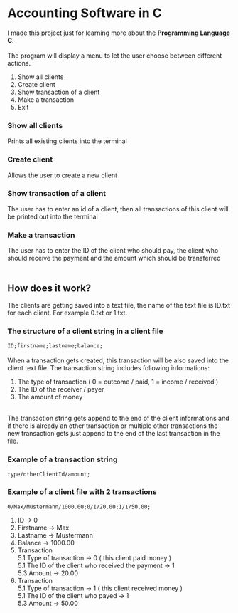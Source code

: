 # Accounting Software in C

I made this project just for learning more about the **Programming Language C**.
<br><br>
The program will display a menu to let the user choose between different actions.

1. Show all clients
2. Create client
3. Show transaction of a client
4. Make a transaction
5. Exit
   <br>

### **Show all clients**

Prints all existing clients into the terminal
<br>

### **Create client**

Allows the user to create a new client
<br>

### **Show transaction of a client**

The user has to enter an id of a client, then all transactions of this client will be printed out into the terminal
<br>

### **Make a transaction**

The user has to enter the ID of the client who should pay, the client who should receive the payment and the amount which should be transferred
<br><br>

## **How does it work**?

The clients are getting saved into a text file, the name of the text file is ID.txt for each client. For example 0.txt or 1.txt.
<br>

### The structure of a client string in a client file

`ID;firstname;lastname;balance;`
<br>
<br>
When a transaction gets created, this transaction will be also saved into the client text file.
The transaction string includes following informations:

1. The type of transaction ( 0 = outcome / paid, 1 = income / received )
2. The ID of the receiver / payer
3. The amount of money
   <br><br>

The transaction string gets append to the end of the client informations and if there is already an other transaction or multiple other transactions the new transaction gets just append to the end of the last transaction in the file.
<br>

### Example of a transaction string

`type/otherClientId/amount;`
<br>

### Example of a client file with 2 transactions

`0/Max/Mustermann/1000.00;0/1/20.00;1/1/50.00;`
<br>

1. ID -> 0
2. Firstname -> Max
3. Lastname -> Mustermann
4. Balance -> 1000.00
5. Transaction<br>
   5.1 Type of transaction -> 0 ( this client paid money )<br>
   5.1 The ID of the client who received the payment -> 1<br>
   5.3 Amount -> 20.00
6. Transaction<br>
   5.1 Type of transaction -> 1 ( this client received money )<br>
   5.1 The ID of the client who payed -> 1<br>
   5.3 Amount -> 50.00

